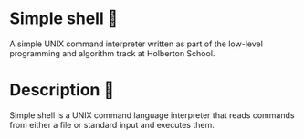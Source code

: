 # Simple shell 🐚

A simple UNIX command interpreter written as part of the low-level programming and algorithm track at Holberton School.

# Description 💬

Simple shell is a UNIX command language interpreter that reads commands from either a file or standard input and executes them.
